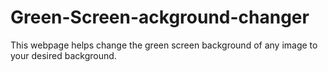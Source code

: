 # Green-Screen-ackground-changer
This webpage helps change the green screen background of any image to your desired background.

